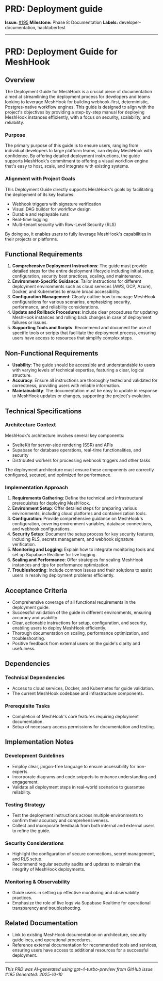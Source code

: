 # PRD: Deployment guide

**Issue:** [#195](https://github.com/profullstack/meshhook/issues/195)
**Milestone:** Phase 8: Documentation
**Labels:** developer-documentation, hacktoberfest

---

# PRD: Deployment Guide for MeshHook

## Overview

The Deployment Guide for MeshHook is a crucial piece of documentation aimed at streamlining the deployment process for developers and teams looking to leverage MeshHook for building webhook-first, deterministic, Postgres-native workflow engines. This guide is designed to align with the project's objectives by providing a step-by-step manual for deploying MeshHook instances efficiently, with a focus on security, scalability, and reliability.

### Purpose

The primary purpose of this guide is to ensure users, ranging from individual developers to large platform teams, can deploy MeshHook with confidence. By offering detailed deployment instructions, the guide supports MeshHook's commitment to offering a visual workflow engine that's easy to host, scale, and integrate with existing systems.

### Alignment with Project Goals

This Deployment Guide directly supports MeshHook's goals by facilitating the deployment of its key features:
- Webhook triggers with signature verification
- Visual DAG builder for workflow design
- Durable and replayable runs
- Real-time logging
- Multi-tenant security with Row-Level Security (RLS)

By doing so, it enables users to fully leverage MeshHook's capabilities in their projects or platforms.

## Functional Requirements

1. **Comprehensive Deployment Instructions**: The guide must provide detailed steps for the entire deployment lifecycle including initial setup, configuration, security best practices, scaling, and maintenance.
2. **Environment-Specific Guidance**: Tailor instructions for different deployment environments such as cloud services (AWS, GCP, Azure), Docker, and Kubernetes to ensure broad accessibility.
3. **Configuration Management**: Clearly outline how to manage MeshHook configurations for various scenarios, emphasizing security, performance, and reliability considerations.
4. **Update and Rollback Procedures**: Include clear procedures for updating MeshHook instances and rolling back changes in case of deployment failures or issues.
5. **Supporting Tools and Scripts**: Recommend and document the use of specific tools or scripts that facilitate the deployment process, ensuring users have access to resources that simplify complex steps.

## Non-Functional Requirements

- **Usability**: The guide should be accessible and understandable to users with varying levels of technical expertise, featuring a clear, logical structure.
- **Accuracy**: Ensure all instructions are thoroughly tested and validated for correctness, providing users with reliable information.
- **Maintainability**: The documentation must be easy to update in response to MeshHook updates or changes, supporting the project's evolution.

## Technical Specifications

### Architecture Context

MeshHook's architecture involves several key components:
- SvelteKit for server-side rendering (SSR) and APIs
- Supabase for database operations, real-time functionalities, and security
- Distributed workers for processing webhook triggers and other tasks

The deployment architecture must ensure these components are correctly configured, secured, and optimized for performance.

### Implementation Approach

1. **Requirements Gathering**: Define the technical and infrastructural prerequisites for deploying MeshHook.
2. **Environment Setup**: Offer detailed steps for preparing various environments, including cloud platforms and containerization tools.
3. **Configuration**: Provide comprehensive guidance on MeshHook's configuration, covering environment variables, database connections, and webhook configurations.
4. **Security Setup**: Document the setup process for key security features, including RLS, secrets management, and webhook signature verification.
5. **Monitoring and Logging**: Explain how to integrate monitoring tools and set up Supabase Realtime for live logging.
6. **Scaling and Performance**: Offer strategies for scaling MeshHook instances and tips for performance optimization.
7. **Troubleshooting**: Include common issues and their solutions to assist users in resolving deployment problems efficiently.

## Acceptance Criteria

- Comprehensive coverage of all functional requirements in the deployment guide.
- Successful validation of the guide in different environments, ensuring accuracy and usability.
- Clear, actionable instructions for setup, configuration, and security, enabling users to deploy MeshHook efficiently.
- Thorough documentation on scaling, performance optimization, and troubleshooting.
- Positive feedback from external users on the guide's clarity and usefulness.

## Dependencies

### Technical Dependencies

- Access to cloud services, Docker, and Kubernetes for guide validation.
- The current MeshHook codebase and infrastructure components.

### Prerequisite Tasks

- Completion of MeshHook's core features requiring deployment documentation.
- Setup of necessary access permissions for documentation and testing.

## Implementation Notes

### Development Guidelines

- Employ clear, jargon-free language to ensure accessibility for non-experts.
- Incorporate diagrams and code snippets to enhance understanding and engagement.
- Validate all deployment steps in real-world scenarios to guarantee reliability.

### Testing Strategy

- Test the deployment instructions across multiple environments to confirm their accuracy and comprehensiveness.
- Collect and incorporate feedback from both internal and external users to refine the guide.

### Security Considerations

- Highlight the configuration of secure connections, secret management, and RLS setup.
- Recommend regular security audits and updates to maintain the integrity of MeshHook deployments.

### Monitoring & Observability

- Guide users in setting up effective monitoring and observability practices.
- Emphasize the role of live logs via Supabase Realtime for operational transparency and troubleshooting.

## Related Documentation

- Link to existing MeshHook documentation on architecture, security guidelines, and operational procedures.
- Reference external documentation for recommended tools and services, ensuring users have access to additional resources for a successful deployment.

---

*This PRD was AI-generated using gpt-4-turbo-preview from GitHub issue #195*
*Generated: 2025-10-10*
